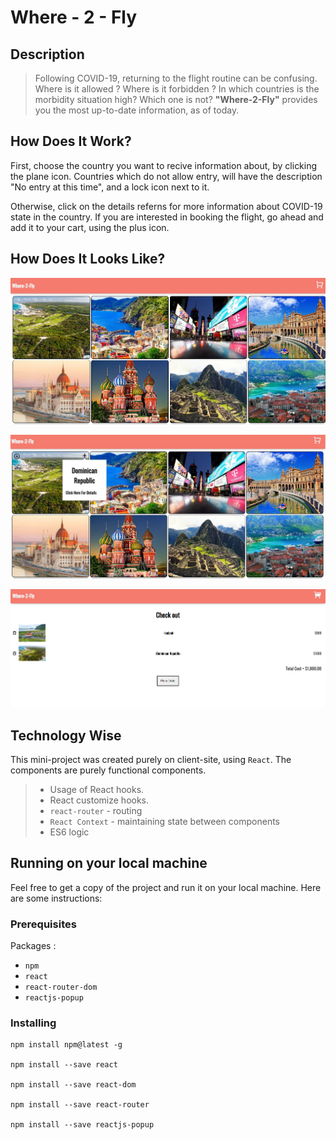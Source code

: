 
# Where - 2 - Fly
## Description

>  Following COVID-19, returning to the flight routine can be confusing.
>  Where is it allowed ? Where is it forbidden ?
>  In which countries is the morbidity situation high? Which one is not?
>  **"Where-2-Fly"** provides you the most up-to-date information, as of today.

## How Does It Work?

First, choose the country you want to recive information about, by clicking the plane icon.
Countries which do not allow entry, will have the description "No entry at this time", and a lock icon next to it.

Otherwise, click on the details referns for more information about COVID-19 state in the country.
If you are interested in booking the flight, go ahead and add it to your cart, using the plus icon.

## How Does It Looks Like?

![ Home Page ](src/assets/examples/1.png)

![ Choose the country you want to recive more data](src/assets/examples/2.png)

![Clicking on the plus cart icon leads to the 'cart' page where the countries you chose appear and the total expenses cost. You can now submit a request or edit the 'cart' to your wishing](src/assets/examples/3.png)

## Technology Wise

This mini-project was created purely on client-site, using `React`. 
The components are purely functional components.

> - Usage of React hooks.
> - React customize hooks.
> - `react-router` - routing 
> - `React Context` -  maintaining state between components
> - ES6 logic

## Running on your local machine

Feel free to get a copy of the project and run it on your local machine.
Here are some instructions:

### Prerequisites
Packages :
* `npm`
* `react`
* `react-router-dom`
* `reactjs-popup`

### Installing
```
npm install npm@latest -g

npm install --save react

npm install --save react-dom

npm install --save react-router

npm install --save reactjs-popup
```
